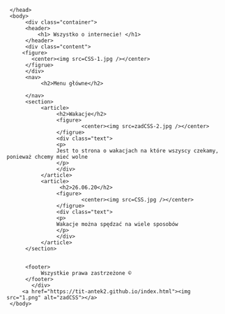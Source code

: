 <!doctype html>
<html>
     <head>
          <meta charset="UTF-8" />
		  <link href="https://fonts.googleapis.com/css2?family=Open+Sans+Condensed:ital,wght@1,300&family=Roboto+Condensed:ital@1&display=swap" rel="stylesheet">
		  <link rel="stylesheet" href="https://tit-antek2.github.io/CSS">
          <title>Autor Antek Szefler</title>
		  
	 </head>
     <body>
          <div class="container">
		  <header>
              <h1> Wszystko o internecie! </h1>
          </header>
		  <div class="content">
		 <figure>
			<center><img src=CSS-1.jpg /></center>
		  </figrue>
		  </div>
          <nav>
               <h2>Menu główne</h2>  
			   
          </nav>
          <section>
               <article>
                    <h2>Wakacje</h2>
					<figure>
							<center><img src=zadCSS-2.jpg /></center>
					</figrue>
					<div class="text">
					<p>
					Jest to strona o wakacjach na które wszyscy czekamy, ponieważ chcemy mieć wolne 
					</p>
					</div>
               </article>		   
			   <article>
                     <h2>26.06.20</h2>
					<figure>
							<center><img src=CSS.jpg /></center>
					</figrue>
					<div class="text">
					<p> 
					Wakacje można spędzać na wiele sposobów 
					</p>
					</div>
               </article>
          </section>
           
		   
          <footer>
               Wszystkie prawa zastrzeżone ©
          </footer>
			</div>
	     <a href="https://tit-antek2.github.io/index.html"><img src="1.png" alt="zadCSS"></a>
     </body>
</html>
